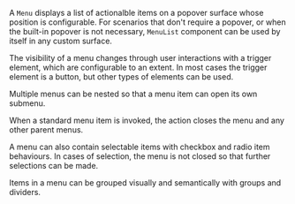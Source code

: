 A `Menu` displays a list of actionalble items on a popover surface whose position is configurable. For scenarios
that don't require a popover, or when the built-in popover is not necessary, `MenuList` component can be used
by itself in any custom surface.

The visibility of a menu changes through user interactions with
a trigger element, which are configurable to an extent. In most cases the trigger element is a button, but other types of elements can be used.

Multiple menus can be nested so that a menu item can open its own submenu.

When a standard menu item is invoked, the action closes the menu and any other parent menus.

A menu can also contain selectable items with checkbox and radio item behaviours. In cases of selection, the menu is
not closed so that further selections can be made.

Items in a menu can be grouped visually and semantically with groups and dividers.
